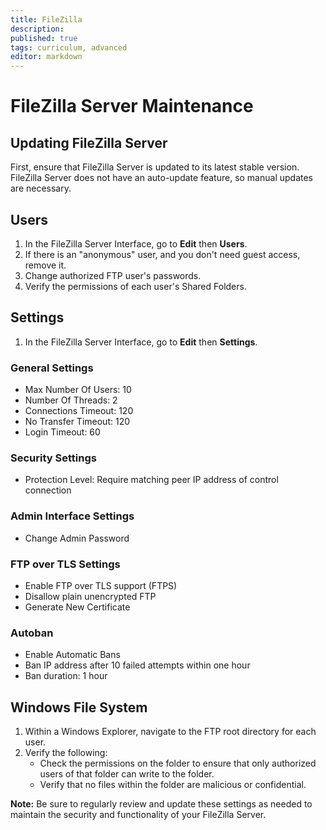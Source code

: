 ```yaml
---
title: FileZilla
description: 
published: true
tags: curriculum, advanced
editor: markdown
---
```

# FileZilla Server Maintenance

## Updating FileZilla Server

First, ensure that FileZilla Server is updated to its latest stable version. FileZilla Server does not have an auto-update feature, so manual updates are necessary.

## Users

1. In the FileZilla Server Interface, go to **Edit** then **Users**.
2. If there is an "anonymous" user, and you don't need guest access, remove it.
3. Change authorized FTP user's passwords.
4. Verify the permissions of each user's Shared Folders.

## Settings

1. In the FileZilla Server Interface, go to **Edit** then **Settings**.

### General Settings
- Max Number Of Users: 10
- Number Of Threads: 2
- Connections Timeout: 120
- No Transfer Timeout: 120
- Login Timeout: 60

### Security Settings
- Protection Level: Require matching peer IP address of control connection

### Admin Interface Settings
- Change Admin Password

### FTP over TLS Settings
- Enable FTP over TLS support (FTPS)
- Disallow plain unencrypted FTP
- Generate New Certificate

### Autoban
- Enable Automatic Bans
- Ban IP address after 10 failed attempts within one hour
- Ban duration: 1 hour

## Windows File System

1. Within a Windows Explorer, navigate to the FTP root directory for each user.
2. Verify the following:
   - Check the permissions on the folder to ensure that only authorized users of that folder can write to the folder.
   - Verify that no files within the folder are malicious or confidential.

**Note:** Be sure to regularly review and update these settings as needed to maintain the security and functionality of your FileZilla Server.
